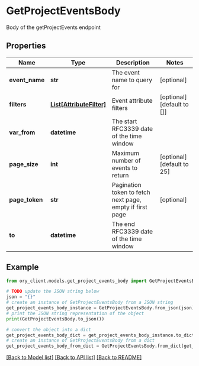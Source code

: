 # GetProjectEventsBody

Body of the getProjectEvents endpoint

## Properties

Name | Type | Description | Notes
------------ | ------------- | ------------- | -------------
**event_name** | **str** | The event name to query for | [optional] 
**filters** | [**List[AttributeFilter]**](AttributeFilter.md) | Event attribute filters | [optional] [default to []]
**var_from** | **datetime** | The start RFC3339 date of the time window | 
**page_size** | **int** | Maximum number of events to return | [optional] [default to 25]
**page_token** | **str** | Pagination token to fetch next page, empty if first page | [optional] 
**to** | **datetime** | The end RFC3339 date of the time window | 

## Example

```python
from ory_client.models.get_project_events_body import GetProjectEventsBody

# TODO update the JSON string below
json = "{}"
# create an instance of GetProjectEventsBody from a JSON string
get_project_events_body_instance = GetProjectEventsBody.from_json(json)
# print the JSON string representation of the object
print(GetProjectEventsBody.to_json())

# convert the object into a dict
get_project_events_body_dict = get_project_events_body_instance.to_dict()
# create an instance of GetProjectEventsBody from a dict
get_project_events_body_from_dict = GetProjectEventsBody.from_dict(get_project_events_body_dict)
```
[[Back to Model list]](../README.md#documentation-for-models) [[Back to API list]](../README.md#documentation-for-api-endpoints) [[Back to README]](../README.md)



